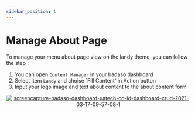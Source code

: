 ```yaml
---
sidebar_position: 1
---
```


# Manage About Page 

To manage your menu about page view on the landy theme, you can follow the step :
1. You can open `Content Manager` in your badaso dashboard
2. Select item `Landy` and choise `Fill Content' in Action button
3. Input your logo image and text about content to the about content form
<p align="center">
  <a href="https://badaso-docs.uatech.co.id/">
    <img src="http://localhost:3000/img/about-content.png" alt="screencapture-badaso-dashboard-uatech-co-id-dashboard-crud-2021-03-17-09-57-08-1" />
  </a>
</p>
